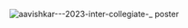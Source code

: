 ![aavishkar---2023-inter-collegiate-_ poster](https://github.com/suresh-gbu/Weather-Monitoring-System/assets/73007468/103e05b7-eaa2-4c53-952c-7641ed9784fb)
